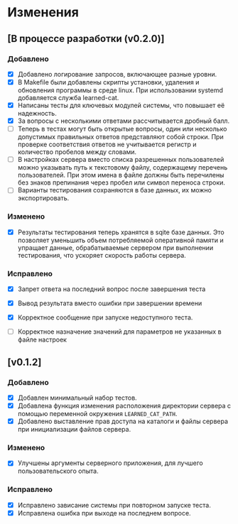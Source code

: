 # Изменения

## [В процессе разработки (v0.2.0)]

### Добавлено
- [x] Добавлено логирование запросов, включающее разные уровни.
- [x] В Makefile были добавлены скрипты установки, удаления и обновления программы в среде linux. При использовании systemd добавляется служба learned-cat.
- [x] Написаны тесты для ключевых модулей системы, что повышает её надежность.
- [x] За вопросы с несколькими ответами рассчитывается дробный балл.
- [ ] Теперь в тестах могут быть открытые вопросы, один или несколько допустимых правильных ответов представляют собой строки.
При проверке соответствия ответов не учитывается регистр и количество пробелов между словами.
- [ ] В настройках сервера вместо списка разрешенных пользователей можно указывать путь к текстовому файлу, содержащему перечень пользователей.
При этом имена в файле должны быть перечилены без знаков препинания через пробел или символ переноса строки.
- [ ] Варианты тестирования сохраняются в базе данных, их можно экспортировать.

### Изменено
- [x] Результаты тестирования теперь хранятся в sqite базе данных. Это позволяет уменьшить объем потребляемой оперативной памяти и упращает данные, обрабатываемые сервером при выполнении тестирования, что ускоряет скорость работы сервера.

### Исправлено
- [x] Запрет ответа на последний вопрос после завершения теста
- [x] Вывод результата вместо ошибки при завершении времени
- [x] Корректное сообщение при запуске недоступного теста.
- [ ] Корректное назначение значений для параметров не указанных в файле настроек


## [v0.1.2]
### Добавлено
- [x] Добавлен минимальный набор тестов.
- [x] Добавлена функция изменения расположения директории сервера с помощью переменной окружения `LEARNED_CAT_PATH`.
- [x] Добавлено выставление прав доступа на каталоги и файлы сервера при инициализации файлов сервера.

### Изменено
- [x] Улучшены аргументы серверного приложения, для лучшего пользовательского опыта.

### Исправлено
- [x] Исправлено зависание системы при повторном запуске теста.
- [x] Исправлена ошибка при выходе на последнем вопросе.
